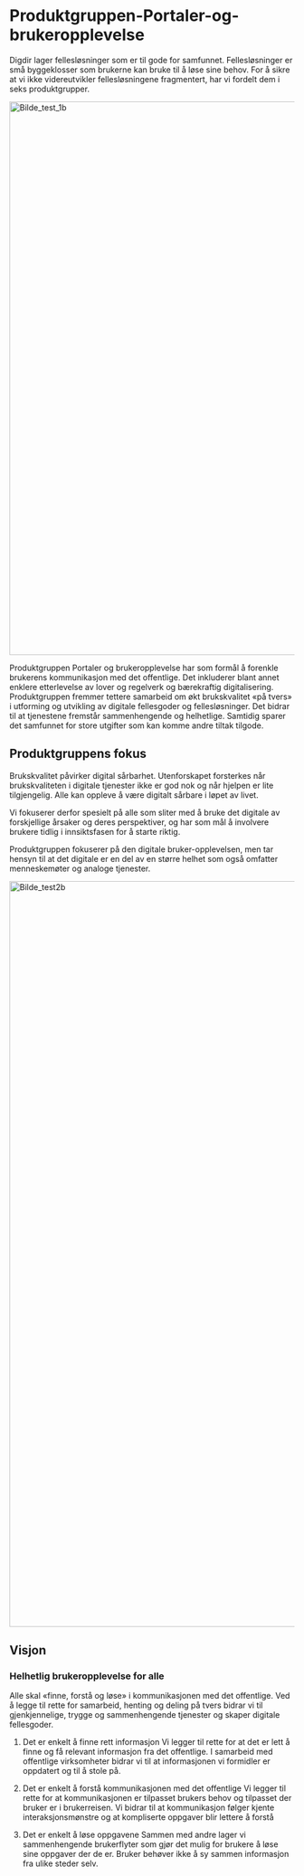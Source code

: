# Produktgruppen-Portaler-og-brukeropplevelse
Digdir lager fellesløsninger som er til gode for samfunnet. Fellesløsninger er små byggeklosser som brukerne kan bruke til å løse sine behov. 
For å sikre at vi ikke videreutvikler fellesløsningene fragmentert, har vi fordelt dem i seks produktgrupper. 

<img width="979" alt="Bilde_test_1b" src="https://github.com/user-attachments/assets/7defa408-e60b-40ec-9aec-887ce9d57d6b">

Produktgruppen Portaler og brukeropplevelse har som formål å forenkle brukerens kommunikasjon med det offentlige. Det inkluderer blant annet enklere etterlevelse av lover og regelverk og bærekraftig digitalisering. 
Produktgruppen fremmer tettere samarbeid om økt brukskvalitet «på tvers» i utforming og utvikling av digitale fellesgoder og fellesløsninger. Det bidrar til at tjenestene fremstår sammenhengende og helhetlige. Samtidig sparer det samfunnet for store utgifter som kan komme andre tiltak tilgode.

## Produktgruppens fokus
Brukskvalitet påvirker digital sårbarhet. Utenforskapet forsterkes når brukskvaliteten i digitale tjenester ikke er god nok og når hjelpen er lite tilgjengelig. Alle kan oppleve å være digitalt sårbare i løpet av livet.

Vi fokuserer derfor spesielt på alle som sliter med å bruke det digitale av forskjellige årsaker og deres perspektiver, og har som mål å involvere brukere tidlig i innsiktsfasen for å starte riktig. 

Produktgruppen fokuserer på den digitale bruker-opplevelsen, men tar hensyn til at det digitale er en del av en større helhet som også omfatter menneskemøter og analoge tjenester. 


<img width="1319" alt="Bilde_test2b" src="https://github.com/user-attachments/assets/bb136be2-3c5d-4396-8031-9024e40d86bc">

## Visjon
### Helhetlig brukeropplevelse for alle
Alle skal «finne, forstå og løse» i kommunikasjonen med det offentlige. Ved å legge til rette for samarbeid, henting og deling på tvers bidrar vi til gjenkjennelige, trygge og sammenhengende tjenester og skaper digitale fellesgoder.

1. Det er enkelt å finne rett informasjon
Vi legger til rette for at det er lett å finne og få relevant informasjon fra det offentlige. 
I samarbeid med offentlige virksomheter bidrar vi til at informasjonen vi formidler er oppdatert og til å stole på.

2. Det er enkelt å forstå kommunikasjonen med det offentlige
Vi legger til rette for at kommunikasjonen er tilpasset brukers behov og tilpasset der bruker er i brukerreisen. 
Vi bidrar til at kommunikasjon følger kjente interaksjonsmønstre og at kompliserte oppgaver blir lettere å forstå

3. Det er enkelt å løse oppgavene
Sammen med andre lager vi sammenhengende brukerflyter som gjør det mulig for brukere å løse sine oppgaver der de er.
Bruker behøver ikke å sy sammen informasjon fra ulike steder selv.










